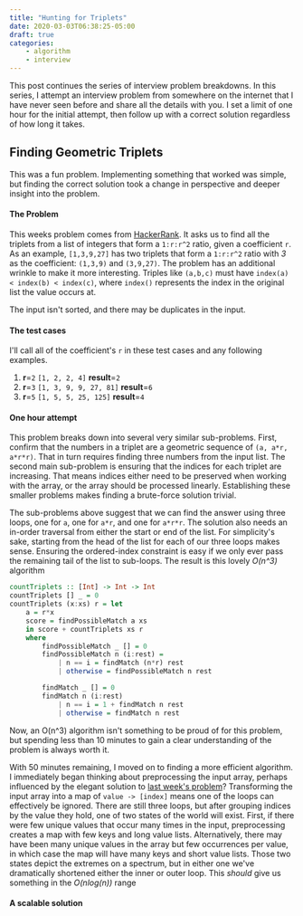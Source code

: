 ```yaml
---
title: "Hunting for Triplets"
date: 2020-03-03T06:38:25-05:00
draft: true
categories:
    - algorithm
    - interview
---
```


This post continues the series of interview problem breakdowns.
In this series, I attempt an interview problem from somewhere on the internet that I have never seen before and share all the details with you.
I set a limit of one hour for the initial attempt, then follow up with a correct solution regardless of how long it takes.

## Finding Geometric Triplets

This was a fun problem.
Implementing something that worked was simple, but finding the correct solution took a change in perspective and deeper insight into the problem.

#### The Problem

This weeks problem comes from [HackerRank](https://www.hackerrank.com/challenges/count-triplets-1).
It asks us to find all the triplets from a list of integers that form a `1:r:r^2` ratio, given a coefficient `r`.
As an example, `[1,3,9,27]` has two triplets that form a `1:r:r^2` ratio with *3* as the coefficient: `(1,3,9)` and `(3,9,27)`.
The problem has an additional wrinkle to make it more interesting.
Triples like `(a,b,c)` must have `index(a) < index(b) < index(c)`, where `index()` represents the index in the original list the value occurs at.

The input isn't sorted, and there may be duplicates in the input.

#### The test cases

I'll call all of the coefficient's `r` in these test cases and any following examples.

1. **r**=`2`
   `[1, 2, 2, 4]`
   **result**=`2`
2. **r**=`3`
   `[1, 3, 9, 9, 27, 81]`
   **result**=`6`
3. **r**=`5`
   `[1, 5, 5, 25, 125]`
   **result**=`4`

#### One hour attempt

This problem breaks down into several very similar sub-problems.
First, confirm that the numbers in a triplet are a geometric sequence of `(a, a*r, a*r*r)`.
That in turn requires finding three numbers from the input list.
The second main sub-problem is ensuring that the indices for each triplet are increasing.
That means indices either need to be preserved when working with the array, or the array should be processed linearly.
Establishing these smaller problems makes finding a brute-force solution trivial.

The sub-problems above suggest that we can find the answer using three loops, one for `a`, one for `a*r`, and one for `a*r*r`.
The solution also needs an in-order traversal from either the start or end of the list.
For simplicity's sake, starting from the head of the list for each of our three loops makes sense.
Ensuring the ordered-index constraint is easy if we only ever pass the remaining tail of the list to sub-loops.
The result is this lovely *O(n^3)* algorithm

```haskell
countTriplets :: [Int] -> Int -> Int
countTriplets [] _ = 0
countTriplets (x:xs) r = let
    a = r*x
    score = findPossibleMatch a xs
    in score + countTriplets xs r
    where
        findPossibleMatch _ [] = 0
        findPossibleMatch n (i:rest) =
            | n == i = findMatch (n*r) rest
            | otherwise = findPossibleMatch n rest

        findMatch _ [] = 0
        findMatch n (i:rest)
            | n == i = 1 + findMatch n rest
            | otherwise = findMatch n rest
```

Now, an O(n^3) algorithm isn't something to be proud of for this problem, but spending less than 10 minutes to gain a clear understanding of the problem is always worth it.

With 50 minutes remaining, I moved on to finding a more efficient algorithm.
I immediately began thinking about preprocessing the input array, perhaps influenced by the elegant solution to [last week's problem](posts/algo_breakdowns/special_strings)?
Transforming the input array into a map of `value -> [index]` means one of the loops can effectively be ignored.
There are still three loops, but after grouping indices by the value they hold, one of two states of the world will exist.
First, if there were few unique values that occur many times in the input, preprocessing creates a map with few keys and long value lists.
Alternatively, there may have been many unique values in the array but few occurrences per value, in which case the map will have many keys and short value lists.
Those two states depict the extremes on a spectrum, but in either one we've dramatically shortened either the inner or outer loop.
This *should* give us something in the *O(nlog(n))* range


#### A scalable solution
